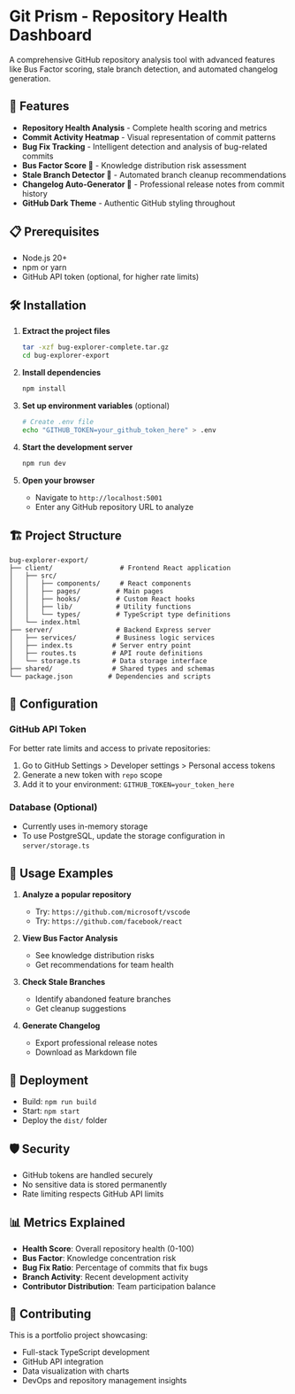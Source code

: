 # Git Prism - Repository Health Dashboard

A comprehensive GitHub repository analysis tool with advanced features like Bus Factor scoring, stale branch detection, and automated changelog generation.

## 🚀 Features

- **Repository Health Analysis** - Complete health scoring and metrics
- **Commit Activity Heatmap** - Visual representation of commit patterns
- **Bug Fix Tracking** - Intelligent detection and analysis of bug-related commits
- **Bus Factor Score 🚌** - Knowledge distribution risk assessment
- **Stale Branch Detector 🌿** - Automated branch cleanup recommendations
- **Changelog Auto-Generator 📝** - Professional release notes from commit history
- **GitHub Dark Theme** - Authentic GitHub styling throughout

## 📋 Prerequisites

- Node.js 20+ 
- npm or yarn
- GitHub API token (optional, for higher rate limits)

## 🛠️ Installation

1. **Extract the project files**
   ```bash
   tar -xzf bug-explorer-complete.tar.gz
   cd bug-explorer-export
   ```

2. **Install dependencies**
   ```bash
   npm install
   ```

3. **Set up environment variables** (optional)
   ```bash
   # Create .env file
   echo "GITHUB_TOKEN=your_github_token_here" > .env
   ```

4. **Start the development server**
   ```bash
   npm run dev
   ```

5. **Open your browser**
   - Navigate to `http://localhost:5001`
   - Enter any GitHub repository URL to analyze

## 🏗️ Project Structure

```
bug-explorer-export/
├── client/                 # Frontend React application
│   ├── src/
│   │   ├── components/     # React components
│   │   ├── pages/         # Main pages
│   │   ├── hooks/         # Custom React hooks
│   │   ├── lib/           # Utility functions
│   │   └── types/         # TypeScript type definitions
│   └── index.html
├── server/                # Backend Express server
│   ├── services/          # Business logic services
│   ├── index.ts          # Server entry point
│   ├── routes.ts         # API route definitions
│   └── storage.ts        # Data storage interface
├── shared/               # Shared types and schemas
└── package.json         # Dependencies and scripts
```

## 🔧 Configuration

### GitHub API Token
For better rate limits and access to private repositories:

1. Go to GitHub Settings > Developer settings > Personal access tokens
2. Generate a new token with `repo` scope
3. Add it to your environment: `GITHUB_TOKEN=your_token_here`

### Database (Optional)
- Currently uses in-memory storage
- To use PostgreSQL, update the storage configuration in `server/storage.ts`

## 🎯 Usage Examples

1. **Analyze a popular repository**
   - Try: `https://github.com/microsoft/vscode`
   - Try: `https://github.com/facebook/react`

2. **View Bus Factor Analysis**
   - See knowledge distribution risks
   - Get recommendations for team health

3. **Check Stale Branches**
   - Identify abandoned feature branches
   - Get cleanup suggestions

4. **Generate Changelog**
   - Export professional release notes
   - Download as Markdown file

## 🚀 Deployment

- Build: `npm run build`
- Start: `npm start`
- Deploy the `dist/` folder

## 🛡️ Security

- GitHub tokens are handled securely
- No sensitive data is stored permanently
- Rate limiting respects GitHub API limits

## 📊 Metrics Explained

- **Health Score**: Overall repository health (0-100)
- **Bus Factor**: Knowledge concentration risk
- **Bug Fix Ratio**: Percentage of commits that fix bugs
- **Branch Activity**: Recent development activity
- **Contributor Distribution**: Team participation balance

## 🤝 Contributing

This is a portfolio project showcasing:
- Full-stack TypeScript development
- GitHub API integration
- Data visualization with charts
- DevOps and repository management insights
